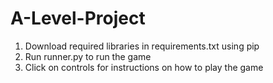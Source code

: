 # A-Level-Project
1. Download required libraries in requirements.txt using pip 
1. Run runner.py to run the game
1. Click on controls for instructions on how to play the game
